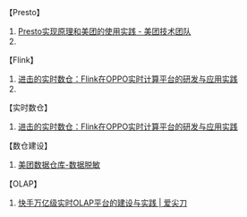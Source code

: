 
【Presto】
1. [Presto实现原理和美团的使用实践 - 美团技术团队](https://tech.meituan.com/2014/06/16/presto.html)
2. 


【Flink】
1. [进击的实时数仓：Flink在OPPO实时计算平台的研发与应用实践](https://www.infoq.cn/article/VmLAOsm*939Rdgb9mfrH)
2. 




【实时数仓】
1. [进击的实时数仓：Flink在OPPO实时计算平台的研发与应用实践](https://www.infoq.cn/article/VmLAOsm*939Rdgb9mfrH)


【数仓建设】
1. [美团数据仓库-数据脱敏](https://tech.meituan.com/2014/04/08/data-desensitization.html)


【OLAP】
1. [快手万亿级实时OLAP平台的建设与实践 | 爱尖刀](http://www.ijiandao.com/2b/baijia/193382.html)
